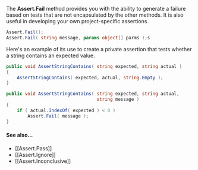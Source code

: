 The **Assert.Fail** method provides you with the ability to generate a failure based
on tests that are not encapsulated by the other methods. It is also useful in
developing your own project-specific assertions.

```C#
Assert.Fail();
Assert.Fail( string message, params object[] parms );s
```

Here's an example of its use to create a private assertion that tests whether a
string contains an expected value.

```C#
public void AssertStringContains( string expected, string actual )
{
    AssertStringContains( expected, actual, string.Empty );
}

public void AssertStringContains( string expected, string actual, 
                                  string message )
{
    if ( actual.IndexOf( expected ) < 0 )
        Assert.Fail( message );
}
```

#### See also...
 * [[Assert.Pass]]
 * [[Assert.Ignore]]
 * [[Assert.Inconclusive]]
